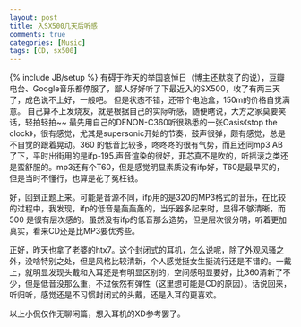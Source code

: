 ```yaml
---
layout: post
title: 入SX500几天后听感
comments: true
categories: [Music]
tags: [CD, sx500]
---
```

{% include JB/setup %}
有碍于昨天的举国哀悼日（博主还默哀了的说），豆瓣电台、Google音乐都停服了，鄙人好好听了下最近入的SX500，收了有两三天了，成色说不上好，一般吧。
但是状态不错，还带个电池盒，150m的价格自觉满意。
自己算不上发烧友，就是根据自己的实际听感，随便瞎说，大方之家莫要笑话，轻拍轻拍~~
最先用自己的DENON-C360听很熟悉的一张Oasis《stop the clock》，很有感觉，尤其是supersonic开始的节奏，鼓声很弹，颇有感觉，总是不自觉的跟着晃动。360
的低音比较多，咚咚咚的很有气势，而且还同mp3 AB 了下，平时出街用的是ifp-195.声音渲染的很好，菲芯真不是吹的，听摇滚之类还是蛮舒服的。mp3还有个T60，但是感觉明显素质没有ifp好，T60是最早买的，但是当时不懂行，也算是花了冤枉钱。

好，回到正题上来。可能是音源不同，ifp用的是320的MP3格式的音乐，在比较的过程中，我发现，ifp的低音是轰轰轰的，当乐器多起来时，显得不够清晰，而500
是很有层次感的。虽然没有ifp的低音那么造势，但是层次很分明，听着更加真实，看来CD还是比MP3要优秀些。

正好，昨天也拿了老婆的htx7。这个封闭式的耳机，怎么说呢，除了外观风骚之外，没啥特别之处，但是风格比较清新，个人感觉挺女生挺流行还是不错的。一戴
上，就明显发现头戴和入耳还是有明显区别的，空间感明显要好，比360清新了不少，但是低音没那么重，不过依然有弹性（这里想可能是CD的原因）。话说回来，
听归听，感觉还是不习惯封闭式的头戴，还是入耳的更喜欢。

以上小侃仅作无聊闲篇，想入耳机的XD参考罢了。

